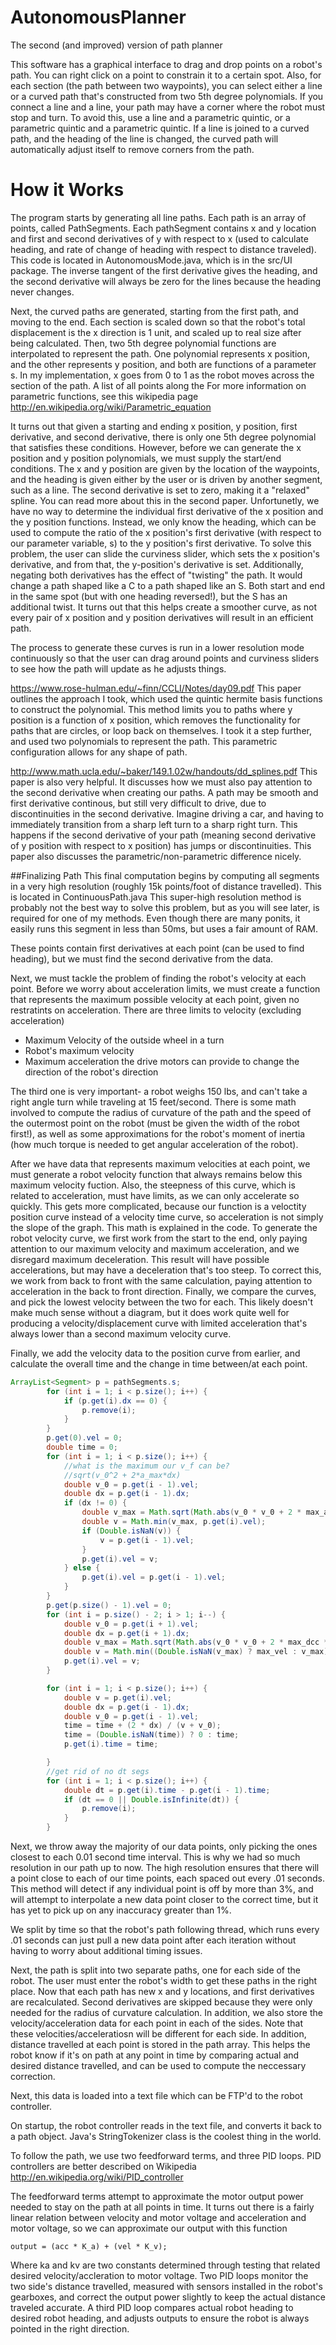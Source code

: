 AutonomousPlanner
=================

The second (and improved) version of path planner


This software has a graphical interface to drag and drop points on a robot's path.  You can right click on a point to constrain it to a certain spot.  Also, for each section (the path between two waypoints), you can select either a line or a curved path that's constructed from two 5th degree polynomials.  If you connect a line and a line, your path may have a corner where the robot must stop and turn.  To avoid this, use a line and a parametric quintic, or a parametric quintic and a parametric quintic.  If a line is joined to a curved path, and the heading of the line is changed, the curved path will automatically adjust itself to remove corners from the path.


How it Works
============
The program starts by generating all line paths.  Each path is an array of points, called PathSegments.  Each pathSegment contains x and y location and first and second derivatives of y with respect to x (used to calculate heading, and rate of change of heading with respect to distance traveled).  This code is located in AutonomousMode.java, which is in the src/UI package.  The inverse tangent of the first derivative gives the heading, and the second derivative will always be zero for the lines because the heading never changes.

Next, the curved paths are generated, starting from the first path, and moving to the end.  Each section is scaled down so that the robot's total displacement is the x direction is 1 unit, and scaled up to real size after being calculated.  Then, two 5th degree polynomial functions are interpolated to represent the path.  One polynomial represents x position, and the other represents y position, and both are functions of a parameter s.  In my implementation, x goes from 0 to 1 as the robot moves across the section of the path. A list of all points along the   For more information on parametric functions, see this wikipedia page
http://en.wikipedia.org/wiki/Parametric_equation

It turns out that given a starting and ending x position, y position, first derivative, and second derivative, there is only one 5th degree polynomial that satisfies these conditions.  However, before we can generate the x position and y position polynomials, we must supply the start/end conditions.  The x and y position are given by the location of the waypoints, and the heading is given either by the user or is driven by another segment, such as a line.  The second derivative is set to zero, making it a "relaxed" spline.  You can read more about this in the second paper.  Unfortunetly, we have no way to determine the individual first derivative of the x position and the y position functions.  Instead, we only know the heading, which can be used to compute the ratio of the x position's first derivative (with respect to our parameter variable, s) to the y position's first derivative. To solve this problem, the user can slide the curviness slider, which sets the x position's derivative, and from that, the y-position's derivative is set.  Additionally, negating both derivatives has the effect of "twisting" the path.  It would change a path shaped like a C to a path shaped like an S.  Both start and end in the same spot (but with one heading reversed!), but the S has an additional twist.  It turns out that this helps create a smoother curve, as not every pair of x position and y position derivatives will result in an efficient path.  

The process to generate these curves is run in a lower resolution mode continuously so that the user can drag around points and curviness sliders to see how the path will update as he adjusts things.

https://www.rose-hulman.edu/~finn/CCLI/Notes/day09.pdf
This paper outlines the approach I took, which used the quintic hermite basis functions to construct the polynomial.  This method limits you to paths where y position is a function of x position, which removes the functionality for paths that are circles, or loop back on themselves.  I took it a step further, and used two polynomials to represent the path.  This parametric configuration allows for any shape of path.

http://www.math.ucla.edu/~baker/149.1.02w/handouts/dd_splines.pdf
This paper is also very helpful.  It discusses how we must also pay attention to the second derivative when creating our paths.  A path may be smooth and first derivative continous, but still very difficult to drive, due to discontinuities in the second derivative.  Imagine driving a car, and having to immediately transition from a sharp left turn to a sharp right turn.  This happens if the second derivative of your path (meaning second derivative of y position with respect to x position) has jumps or discontinuities.   This paper also discusses the parametric/non-parametric difference nicely.

##Finalizing Path
This final computation begins by computing all segments in a very high resolution (roughly 15k points/foot of distance travelled).  This is located in ContinuousPath.java  This super-high resolution method is probably not the best way to solve this problem, but as you will see later, is required for one of my methods.  Even though there are many ponits, it easily runs this segment in less than 50ms, but uses a fair amount of RAM. 

These points contain first derivatives at each point (can be used to find heading), but we must find the second derivative from the data.  

Next, we must tackle the problem of finding the robot's velocity at each point.  Before we worry about acceleration limits, we must create a function that represents the maximum possible velocity at each point, given no restratints on acceleration.  There are three limits to velocity (excluding acceleration)

* Maximum Velocity of the outside wheel in a turn
* Robot's maximum velocity
* Maximum  acceleration the drive motors can provide to change the direction of the robot's direction

The third one is very important- a robot weighs 150 lbs, and can't take a right angle turn while traveling at 15 feet/second.  There is some math involved to compute the radius of curvature of the path and the speed of the outermost point on the robot (must be given the width of the robot first!), as well as some approximations for the robot's moment of inertia (how much torque is needed to get angular acceleration of the robot).

After we have data that represents maximum velocities at each point, we must generate a robot velocity function that always remains below this maximum velocity fuction.  Also, the steepness of this curve, which is related to acceleration, must have limits, as we can only accelerate so quickly.  This gets more complicated, because our function is a veloctity position curve instead of a velocity time curve, so acceleration is not simply the slope of the graph.  This math is explained in the code.  To generate the robot velocity curve, we first work from the start to the end, only paying attention to our maximum velocity and maximum acceleration, and we disregard maximum deceleration.  This result will have possible accelerations, but may have a deceleration that's too steep.  To correct this, we work from back to front with the same calculation, paying attention to acceleration in the back to front direction.  Finally, we compare the curves, and pick the lowest velocity between the two for each.  This likely doesn't make much sense without a diagram, but it does work quite well for producing a velocity/displacement curve with limited acceleration that's always lower than a second maximum velocity curve.

Finally, we add the velocity data to the position curve from earlier, and calculate the overall time and the change in time between/at each point.

```Java
ArrayList<Segment> p = pathSegments.s;
        for (int i = 1; i < p.size(); i++) {
            if (p.get(i).dx == 0) {
                p.remove(i);
            }
        }
        p.get(0).vel = 0;
        double time = 0;
        for (int i = 1; i < p.size(); i++) {
            //what is the maximum our v_f can be?
            //sqrt(v_0^2 + 2*a_max*dx)
            double v_0 = p.get(i - 1).vel;
            double dx = p.get(i - 1).dx;
            if (dx != 0) {
                double v_max = Math.sqrt(Math.abs(v_0 * v_0 + 2 * max_acc * dx));
                double v = Math.min(v_max, p.get(i).vel);
                if (Double.isNaN(v)) {
                    v = p.get(i - 1).vel;
                }
                p.get(i).vel = v;
            } else {
                p.get(i).vel = p.get(i - 1).vel;
            }
        }
        p.get(p.size() - 1).vel = 0;
        for (int i = p.size() - 2; i > 1; i--) {
            double v_0 = p.get(i + 1).vel;
            double dx = p.get(i + 1).dx;
            double v_max = Math.sqrt(Math.abs(v_0 * v_0 + 2 * max_dcc * dx));
            double v = Math.min((Double.isNaN(v_max) ? max_vel : v_max), p.get(i).vel);
            p.get(i).vel = v;
        }

        for (int i = 1; i < p.size(); i++) {
            double v = p.get(i).vel;
            double dx = p.get(i - 1).dx;
            double v_0 = p.get(i - 1).vel;
            time = time + (2 * dx) / (v + v_0);
            time = (Double.isNaN(time)) ? 0 : time;
            p.get(i).time = time;

        }
        //get rid of no dt segs
        for (int i = 1; i < p.size(); i++) {
            double dt = p.get(i).time - p.get(i - 1).time;
            if (dt == 0 || Double.isInfinite(dt)) {
                p.remove(i);
            }
        }
```
Next, we throw away the majority of our data points, only picking the ones closest to each 0.01 second time interval.  This is why we had so much resolution in our path up to now.  The high resolution ensures that there will a point close to each of our time points, each spaced out every .01 seconds.  This method will detect if any individual point is off by more than 3%, and will attempt to interpolate a new data point closer to the correct time, but it has yet to pick up on any inaccuracy greater than 1%.

We split by time so that the robot's path following thread, which runs every .01 seconds can just pull a new data point after each iteration without having to worry about additional timing issues.

Next, the path is split into two separate paths, one for each side of the robot.  The user must enter the robot's width to get these paths in the right place.  Now that each path has new x and y locations, and first derivatives are recalculated.  Second derivatives are skipped because they were only needed for the radius of curvature calculation.  In addition, we also store the velocity/acceleration data for each point in each of the sides.  Note that these velocities/acceleratiosn will be different for each side.  In addition, distance travelled at each point is stored in the path array.  This helps the robot know if it's on path at any point in time by comparing actual and desired distance travelled, and can be used to compute the neccessary correction.

Next, this data is loaded into a text file which can be FTP'd to the robot controller.

On startup, the robot controller reads in the text file, and converts it back to a path object.  Java's StringTokenizer class is the coolest thing in the world.

To follow the path, we use two feedforward terms, and three PID loops.  PID controllers are better described on Wikipedia 
http://en.wikipedia.org/wiki/PID_controller

The feedforward terms attempt to approximate the motor output power needed to stay on the path at all points in time.  It turns out there is a fairly linear relation between velocity and motor voltage and acceleration and motor voltage, so we can approximate our output with this function
```
output = (acc * K_a) + (vel * K_v);
```
Where ka and kv are two constants determined through testing that related desired velocity/accleration to motor voltage.  Two PID loops monitor the two side's distance travelled, measured with sensors installed in the robot's gearboxes, and correct the output power slightly to keep the actual distance traveled accurate.  A third PID loop compares actual robot heading to desired robot heading, and adjusts outputs to ensure the robot is always pointed in the right direction.




